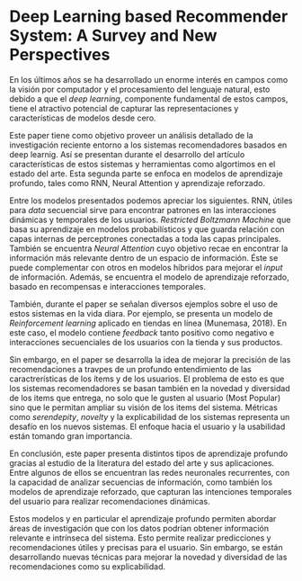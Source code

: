# Deep Learning based Recommender System: A Survey and New Perspectives

En los últimos años se ha desarrollado un enorme interés en campos como la visión por computador y el procesamiento del lenguaje natural, esto debido a que el _deep learning_, componente fundamental de estos campos, tiene el atractivo potencial de capturar las representaciones y características de modelos desde cero.

Este paper tiene como objetivo proveer un análisis detallado de la investigación reciente entorno a los sistemas recomendadores basados en deep learnig. Así se presentan durante el desarrollo del artículo características de estos sistemas y herramientas como algortimos en el estado del arte. Esta segunda parte se enfoca en modelos de aprendizaje profundo, tales como RNN, Neural Attention y aprendizaje reforzado.

Entre los modelos presentados podemos apreciar los siguientes. RNN, útiles para _data_ secuencial sirve para encontrar patrones en las interacciones dinámicas y temporales de los usuarios. _Restricted Boltzmann Machine_ que basa su aprendizaje en modelos probabilísticos y que guarda relación con capas internas de perceptrones conectadas a toda las capas principales. También se encuentra _Neural Attention_ cuyo objetivo recae en encontrar la información más relevante dentro de un espacio de información. Éste se puede complementar con otros en modelos híbridos para mejorar el _input_ de información. Además, se encuentra el modelo de aprendizaje reforzado, basado en recompensas e interacciones temporales.

También, durante el paper se señalan diversos ejemplos sobre el uso de estos sistemas en la vida diara. Por ejemplo, se presenta un modelo de _Reinforcement learning_ aplicado en tiendas en línea (Munemasa, 2018). En este caso, el modelo contiene _feedback_ tanto positivo como negativo e interacciones secuenciales de los usuarios con la tienda y sus productos.

Sin embargo, en el paper se desarrolla la idea de mejorar la precisión de las recomendaciones a travpes de un profundo entendimiento de las caractrerísticas de los ítems y de los usuarios. El problema de esto es que los sistemas recomendadores se basan también en la novedad y diversidad de los items que entrega, no solo que le gusten al usuario (Most Popular) sino que le permitan ampliar su visión de los items del sistema. Métricas como _serendepity_, _novelty_ y la explicabilidad de los sistemas representa un desafío en los nuevos sistemas. El enfoque hacia el usuario y la usabilidad están tomando gran importancia.

En conclusión, este paper presenta distintos tipos de aprendizaje profundo gracias al estudio de la literatura del estado del arte y sus aplicaciones. Entre algunos de ellos se encuentran las redes neuronales recurrentes, con la capacidad de analizar secuencias de información, como también los modelos de aprendizaje reforzado, que capturan las intenciones temporales del usuario para realizar recomendaciones dinámicas.

Estos modelos y en particular el aprendizaje profundo permiten abordar áreas de investigación que con los datos podrían obtener información relevante e intrínseca del sistema. Esto permite realizar predicciones y recomendaciones útiles y precisas para el usuario. Sin embargo, se están desarrollando nuevas técnicas para mejorar la novedad y diversidad de las recomendaciones como su explicabilidad.